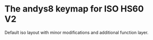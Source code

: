 The andys8 keymap for ISO HS60 V2
==================================

Default iso layout with minor modifications and additional function layer.